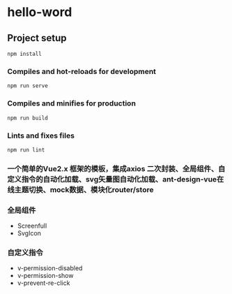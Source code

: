 
# hello-word
## Project setup
```
npm install
```

### Compiles and hot-reloads for development
```
npm run serve
```

### Compiles and minifies for production
```
npm run build
```

### Lints and fixes files
```
npm run lint
```
### 一个简单的Vue2.x 框架的模板，集成axios 二次封装、全局组件、自定义指令的自动化加载、svg矢量图自动化加载、ant-design-vue在线主题切换、mock数据、模块化router/store

### 全局组件
  + Screenfull
  + SvgIcon
### 自定义指令
  + v-permission-disabled  
  + v-permission-show
  + v-prevent-re-click